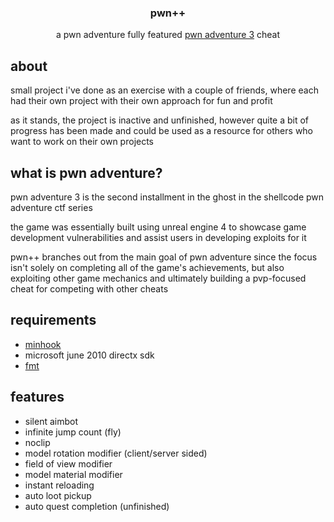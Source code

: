 
<h3 align="center">pwn++</h3>
<p align="center">
a pwn adventure fully featured <a href="https://www.pwnadventure.com/">pwn adventure 3</a> cheat
</p>

## about
small project i've done as an exercise with a couple of friends, where each had their own project with their own approach for fun and profit

as it stands, the project is inactive and unfinished, however quite a bit of progress has been made and could be used as a resource for others who want to work on their own projects

## what is pwn adventure?
pwn adventure 3 is the second installment in the ghost in the shellcode pwn adventure ctf series

the game was essentially built using unreal engine 4 to showcase game development vulnerabilities and assist users in developing exploits for it

pwn++ branches out from the main goal of pwn adventure since the focus isn't solely on completing all of the game's achievements, but also exploiting other game mechanics and ultimately building a pvp-focused cheat for competing with other cheats

## requirements
- [minhook](https://github.com/TsudaKageyu/minhook)
- microsoft june 2010 directx sdk
- [fmt](https://github.com/fmtlib/fmt)

## features
- silent aimbot
- infinite jump count (fly)
- noclip
- model rotation modifier (client/server sided)
- field of view modifier
- model material modifier
- instant reloading
- auto loot pickup
- auto quest completion (unfinished)
